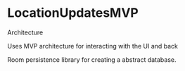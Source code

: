 # LocationUpdatesMVP
Architecture 

Uses MVP architecture for interacting with the UI and back 

Room persistence library for creating a abstract database.

